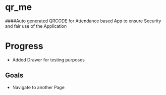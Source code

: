 # qr_me

####Auto generated QRCODE for Attendance based App to ensure Security and fair use of the Application

# Progress
- Added Drawer for testing purposes

## Goals
- Navigate to another Page

